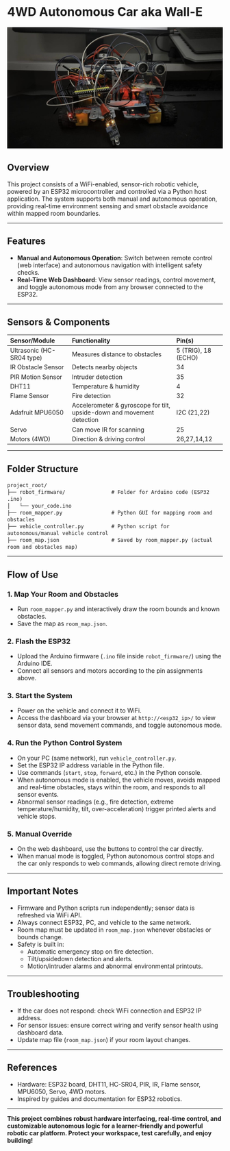 # 4WD Autonomous Car aka Wall-E
![wall-e](assets/wall-e.jpg)

## Overview

This project consists of a WiFi-enabled, sensor-rich robotic vehicle, powered by an ESP32 microcontroller and controlled via a Python host application. The system supports both manual and autonomous operation, providing real-time environment sensing and smart obstacle avoidance within mapped room boundaries.

***
## Features

- **Manual and Autonomous Operation**: Switch between remote control (web interface) and autonomous navigation with intelligent safety checks.
- **Real-Time Web Dashboard**: View sensor readings, control movement, and toggle autonomous mode from any browser connected to the ESP32.

***
## Sensors \& Components

| Sensor/Module | Functionality | Pin(s) |
| :-- | :-- | :-- |
| Ultrasonic (HC-SR04 type) | Measures distance to obstacles | 5 (TRIG), 18 (ECHO) |
| IR Obstacle Sensor | Detects nearby objects | 34 |
| PIR Motion Sensor | Intruder detection | 35 |
| DHT11 | Temperature \& humidity | 4 |
| Flame Sensor | Fire detection | 32 |
| Adafruit MPU6050 | Accelerometer \& gyroscope for tilt, upside-down and movement detection | I2C (21,22) |
| Servo | Can move IR for scanning | 25 |
| Motors (4WD) | Direction \& driving control | 26,27,14,12 |


***
## Folder Structure

```
project_root/
├── robot_firmware/               # Folder for Arduino code (ESP32 .ino)
│   └── your_code.ino
├── room_mapper.py                # Python GUI for mapping room and obstacles
├── vehicle_controller.py         # Python script for autonomous/manual vehicle control
├── room_map.json                 # Saved by room_mapper.py (actual room and obstacles map)
```


***
## Flow of Use

### 1. **Map Your Room and Obstacles**

- Run `room_mapper.py` and interactively draw the room bounds and known obstacles.
- Save the map as `room_map.json`.


### 2. **Flash the ESP32**

- Upload the Arduino firmware (`.ino` file inside `robot_firmware/`) using the Arduino IDE.
- Connect all sensors and motors according to the pin assignments above.


### 3. **Start the System**

- Power on the vehicle and connect it to WiFi.
- Access the dashboard via your browser at `http://<esp32_ip>/` to view sensor data, send movement commands, and toggle autonomous mode.


### 4. **Run the Python Control System**

- On your PC (same network), run `vehicle_controller.py`.
- Set the ESP32 IP address variable in the Python file.
- Use commands (`start`, `stop`, `forward`, etc.) in the Python console.
- When autonomous mode is enabled, the vehicle moves, avoids mapped and real-time obstacles, stays within the room, and responds to all sensor events.
- Abnormal sensor readings (e.g., fire detection, extreme temperature/humidity, tilt, over-acceleration) trigger printed alerts and vehicle stops.


### 5. **Manual Override**

- On the web dashboard, use the buttons to control the car directly.
- When manual mode is toggled, Python autonomous control stops and the car only responds to web commands, allowing direct remote driving.

***
## Important Notes

- Firmware and Python scripts run independently; sensor data is refreshed via WiFi API.
- Always connect ESP32, PC, and vehicle to the same network.
- Room map must be updated in `room_map.json` whenever obstacles or bounds change.
- Safety is built in:
    - Automatic emergency stop on fire detection.
    - Tilt/upsidedown detection and alerts.
    - Motion/intruder alarms and abnormal environmental printouts.

***
## Troubleshooting

- If the car does not respond: check WiFi connection and ESP32 IP address.
- For sensor issues: ensure correct wiring and verify sensor health using dashboard data.
- Update map file (`room_map.json`) if your room layout changes.

***
## References

- Hardware: ESP32 board, DHT11, HC-SR04, PIR, IR, Flame sensor, MPU6050, Servo, 4WD motors.
- Inspired by guides and documentation for ESP32 robotics.

***

**This project combines robust hardware interfacing, real-time control, and customizable autonomous logic for a learner-friendly and powerful robotic car platform. Protect your workspace, test carefully, and enjoy building!**


